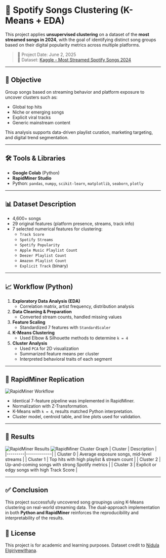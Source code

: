 # 🎵 Spotify Songs Clustering (K-Means + EDA)

This project applies **unsupervised clustering** on a dataset of the **most streamed songs in 2024**, with the goal of identifying distinct song groups based on their digital popularity metrics across multiple platforms.

> 📅 Project Date: June 2, 2025  
> 📁 Dataset: [Kaggle - Most Streamed Spotify Songs 2024](https://www.kaggle.com/datasets/nelgiriyewithana/most-streamed-spotify-songs-2024)

---

## 🧠 Objective

Group songs based on streaming behavior and platform exposure to uncover clusters such as:
- Global top hits
- Niche or emerging songs
- Explicit viral tracks
- Generic mainstream content

This analysis supports data-driven playlist curation, marketing targeting, and digital trend segmentation.

---

## 🛠️ Tools & Libraries

- **Google Colab** (Python)
- **RapidMiner Studio**
- Python: `pandas`, `numpy`, `scikit-learn`, `matplotlib`, `seaborn`, `plotly`

---

## 📊 Dataset Description

- 4,600+ songs  
- 29 original features (platform presence, streams, track info)
- 7 selected numerical features for clustering:
  - `Track Score`
  - `Spotify Streams`
  - `Spotify Popularity`
  - `Apple Music Playlist Count`
  - `Deezer Playlist Count`
  - `Amazon Playlist Count`
  - `Explicit Track` (binary)

---

## 📈 Workflow (Python)

1. **Exploratory Data Analysis (EDA)**
   - Correlation matrix, artist frequency, distribution analysis
2. **Data Cleaning & Preparation**
   - Converted stream counts, handled missing values
3. **Feature Scaling**
   - Standardized 7 features with `StandardScaler`
4. **K-Means Clustering**
   - Used Elbow & Silhouette methods to determine `k = 4`
5. **Cluster Analysis**
   - Used `PCA` for 2D visualization
   - Summarized feature means per cluster
   - Interpreted behavioral traits of each segment

---

## 🔁 RapidMiner Replication

![RapidMiner Workflow](images/rapidminer_1.jpg)
- Identical 7-feature pipeline was implemented in RapidMiner.
- Normalization with Z-Transformation.
- K-Means with `k = 4`, results matched Python interpretation.
- Cluster model, centroid table, and line plots used for validation.

---

## 📌 Results

![RapidMiner Results](images/rapidminer_1.1.jpg)
![RapidMiner Cluster Graph](images/rapidminer_1.2.jpg)
| Cluster | Description |
|---------|-------------|
| Cluster 0 | Average exposure songs, mid-level streams |
| Cluster 1 | Top hits with high playlist & stream count |
| Cluster 2 | Up-and-coming songs with strong Spotify metrics |
| Cluster 3 | Explicit or edgy songs with high Track Score |

---

## ✅ Conclusion

This project successfully uncovered song groupings using K-Means clustering on real-world streaming data. The dual-approach implementation in both **Python and RapidMiner** reinforces the reproducibility and interpretability of the results.

## 📎 License
This project is for academic and learning purposes. Dataset credit to [Nidula Elgiriyewithana](https://www.kaggle.com/nelgiriyewithana).
